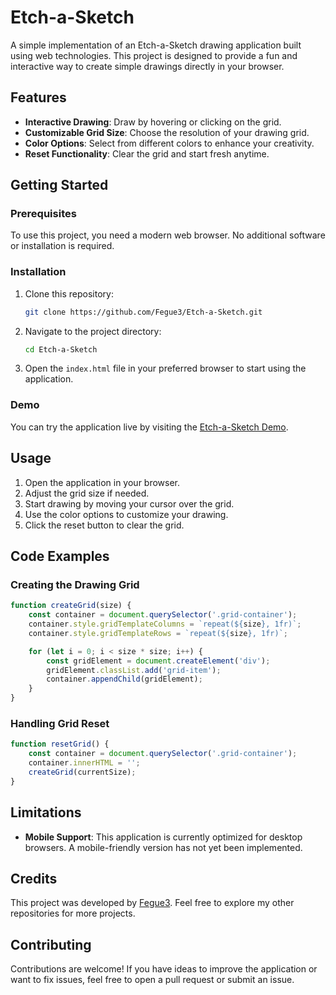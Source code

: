 # Etch-a-Sketch

A simple implementation of an Etch-a-Sketch drawing application built using web technologies. This project is designed to provide a fun and interactive way to create simple drawings directly in your browser.

## Features
- **Interactive Drawing**: Draw by hovering or clicking on the grid.
- **Customizable Grid Size**: Choose the resolution of your drawing grid.
- **Color Options**: Select from different colors to enhance your creativity.
- **Reset Functionality**: Clear the grid and start fresh anytime.

## Getting Started

### Prerequisites
To use this project, you need a modern web browser. No additional software or installation is required.

### Installation
1. Clone this repository:
   ```bash
   git clone https://github.com/Fegue3/Etch-a-Sketch.git
   ```
2. Navigate to the project directory:
   ```bash
   cd Etch-a-Sketch
   ```
3. Open the `index.html` file in your preferred browser to start using the application.

### Demo
You can try the application live by visiting the [Etch-a-Sketch Demo](https://fegue3.github.io/Etch-a-Sketch/).

## Usage
1. Open the application in your browser.
2. Adjust the grid size if needed.
3. Start drawing by moving your cursor over the grid.
4. Use the color options to customize your drawing.
5. Click the reset button to clear the grid.

## Code Examples

### Creating the Drawing Grid
```javascript
function createGrid(size) {
    const container = document.querySelector('.grid-container');
    container.style.gridTemplateColumns = `repeat(${size}, 1fr)`;
    container.style.gridTemplateRows = `repeat(${size}, 1fr)`;

    for (let i = 0; i < size * size; i++) {
        const gridElement = document.createElement('div');
        gridElement.classList.add('grid-item');
        container.appendChild(gridElement);
    }
}
```

### Handling Grid Reset
```javascript
function resetGrid() {
    const container = document.querySelector('.grid-container');
    container.innerHTML = '';
    createGrid(currentSize);
}
```

## Limitations
- **Mobile Support**: This application is currently optimized for desktop browsers. A mobile-friendly version has not yet been implemented.

## Credits
This project was developed by [Fegue3](https://github.com/Fegue3). Feel free to explore my other repositories for more projects.

## Contributing
Contributions are welcome! If you have ideas to improve the application or want to fix issues, feel free to open a pull request or submit an issue.



